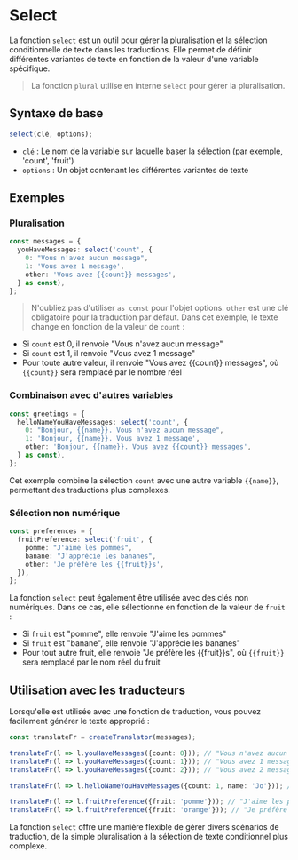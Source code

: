 # Select

La fonction `select` est un outil pour gérer la pluralisation et la sélection conditionnelle de texte dans les traductions. Elle permet de définir différentes variantes de texte en fonction de la valeur d'une variable spécifique.

> La fonction `plural` utilise en interne `select` pour gérer la pluralisation.

## Syntaxe de base

```typescript
select(clé, options);
```

- `clé` : Le nom de la variable sur laquelle baser la sélection (par exemple, 'count', 'fruit')
- `options` : Un objet contenant les différentes variantes de texte

## Exemples

### Pluralisation

```typescript
const messages = {
  youHaveMessages: select('count', {
    0: "Vous n'avez aucun message",
    1: 'Vous avez 1 message',
    other: 'Vous avez {{count}} messages',
  } as const),
};
```

> N'oubliez pas d'utiliser `as const` pour l'objet options.
> `other` est une clé obligatoire pour la traduction par défaut.
> Dans cet exemple, le texte change en fonction de la valeur de `count` :

- Si `count` est 0, il renvoie "Vous n'avez aucun message"
- Si `count` est 1, il renvoie "Vous avez 1 message"
- Pour toute autre valeur, il renvoie "Vous avez {{count}} messages", où `{{count}}` sera remplacé par le nombre réel

### Combinaison avec d'autres variables

```typescript
const greetings = {
  helloNameYouHaveMessages: select('count', {
    0: "Bonjour, {{name}}. Vous n'avez aucun message",
    1: 'Bonjour, {{name}}. Vous avez 1 message',
    other: 'Bonjour, {{name}}. Vous avez {{count}} messages',
  } as const),
};
```

Cet exemple combine la sélection `count` avec une autre variable `{{name}}`, permettant des traductions plus complexes.

### Sélection non numérique

```typescript
const preferences = {
  fruitPreference: select('fruit', {
    pomme: "J'aime les pommes",
    banane: "J'apprécie les bananes",
    other: 'Je préfère les {{fruit}}s',
  }),
};
```

La fonction `select` peut également être utilisée avec des clés non numériques. Dans ce cas, elle sélectionne en fonction de la valeur de `fruit` :

- Si `fruit` est "pomme", elle renvoie "J'aime les pommes"
- Si `fruit` est "banane", elle renvoie "J'apprécie les bananes"
- Pour tout autre fruit, elle renvoie "Je préfère les {{fruit}}s", où `{{fruit}}` sera remplacé par le nom réel du fruit

## Utilisation avec les traducteurs

Lorsqu'elle est utilisée avec une fonction de traduction, vous pouvez facilement générer le texte approprié :

```typescript
const translateFr = createTranslator(messages);

translateFr(l => l.youHaveMessages({count: 0})); // "Vous n'avez aucun message"
translateFr(l => l.youHaveMessages({count: 1})); // "Vous avez 1 message"
translateFr(l => l.youHaveMessages({count: 2})); // "Vous avez 2 messages"

translateFr(l => l.helloNameYouHaveMessages({count: 1, name: 'Jo'})); // "Bonjour, Jo. Vous avez 1 message"

translateFr(l => l.fruitPreference({fruit: 'pomme'})); // "J'aime les pommes"
translateFr(l => l.fruitPreference({fruit: 'orange'})); // "Je préfère orange"
```

La fonction `select` offre une manière flexible de gérer divers scénarios de traduction, de la simple pluralisation à la sélection de texte conditionnel plus complexe.
